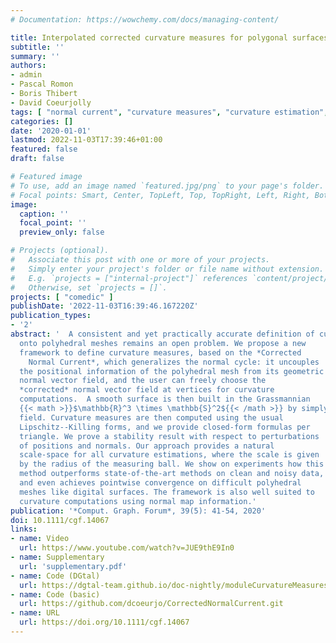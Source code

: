 ```yaml
---
# Documentation: https://wowchemy.com/docs/managing-content/

title: Interpolated corrected curvature measures for polygonal surfaces
subtitle: ''
summary: ''
authors:
- admin
- Pascal Romon
- Boris Thibert
- David Coeurjolly
tags: [ "normal current", "curvature measures", "curvature estimation", "discrete geometric estimator", "3D", "polygonal mesh" ]
categories: []
date: '2020-01-01'
lastmod: 2022-11-03T17:39:46+01:00
featured: false
draft: false

# Featured image
# To use, add an image named `featured.jpg/png` to your page's folder.
# Focal points: Smart, Center, TopLeft, Top, TopRight, Left, Right, BottomLeft, Bottom, BottomRight.
image:
  caption: ''
  focal_point: ''
  preview_only: false

# Projects (optional).
#   Associate this post with one or more of your projects.
#   Simply enter your project's folder or file name without extension.
#   E.g. `projects = ["internal-project"]` references `content/project/deep-learning/index.md`.
#   Otherwise, set `projects = []`.
projects: [ "comedic" ]
publishDate: '2022-11-03T16:39:46.167220Z'
publication_types:
- '2'
abstract: '  A consistent and yet practically accurate definition of curvature
  onto polyhedral meshes remains an open problem. We propose a new
  framework to define curvature measures, based on the *Corrected
    Normal Current*, which generalizes the normal cycle: it uncouples
  the positional information of the polyhedral mesh from its geometric
  normal vector field, and the user can freely choose the
  *corrected* normal vector field at vertices for curvature
  computations.  A smooth surface is then built in the Grassmannian
  {{< math >}}$\mathbb{R}^3 \times \mathbb{S}^2${{< /math >}} by simply interpolating the given normal vector
  field. Curvature measures are then computed using the usual
  Lipschitz--Killing forms, and we provide closed-form formulas per
  triangle. We prove a stability result with respect to perturbations
  of positions and normals. Our approach provides a natural
  scale-space for all curvature estimations, where the scale is given
  by the radius of the measuring ball. We show on experiments how this
  method outperforms state-of-the-art methods on clean and noisy data,
  and even achieves pointwise convergence on difficult polyhedral
  meshes like digital surfaces. The framework is also well suited to
  curvature computations using normal map information.'
publication: '*Comput. Graph. Forum*, 39(5): 41-54, 2020'
doi: 10.1111/cgf.14067
links:
- name: Video
  url: https://www.youtube.com/watch?v=JUE9thE9In0
- name: Supplementary
  url: 'supplementary.pdf'
- name: Code (DGtal)
  url: https://dgtal-team.github.io/doc-nightly/moduleCurvatureMeasures.html
- name: Code (basic)
  url: https://github.com/dcoeurjo/CorrectedNormalCurrent.git
- name: URL
  url: https://doi.org/10.1111/cgf.14067
---
```

